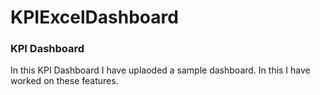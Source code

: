 # KPIExcelDashboard

### KPI Dashboard

In this KPI Dashboard I have uplaoded a sample dashboard. In this I have worked on these features.
